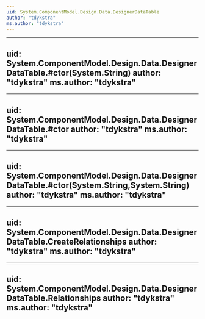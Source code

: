 ```yaml
---
uid: System.ComponentModel.Design.Data.DesignerDataTable
author: "tdykstra"
ms.author: "tdykstra"
---
```


---
uid: System.ComponentModel.Design.Data.DesignerDataTable.#ctor(System.String)
author: "tdykstra"
ms.author: "tdykstra"
---

---
uid: System.ComponentModel.Design.Data.DesignerDataTable.#ctor
author: "tdykstra"
ms.author: "tdykstra"
---

---
uid: System.ComponentModel.Design.Data.DesignerDataTable.#ctor(System.String,System.String)
author: "tdykstra"
ms.author: "tdykstra"
---

---
uid: System.ComponentModel.Design.Data.DesignerDataTable.CreateRelationships
author: "tdykstra"
ms.author: "tdykstra"
---

---
uid: System.ComponentModel.Design.Data.DesignerDataTable.Relationships
author: "tdykstra"
ms.author: "tdykstra"
---
